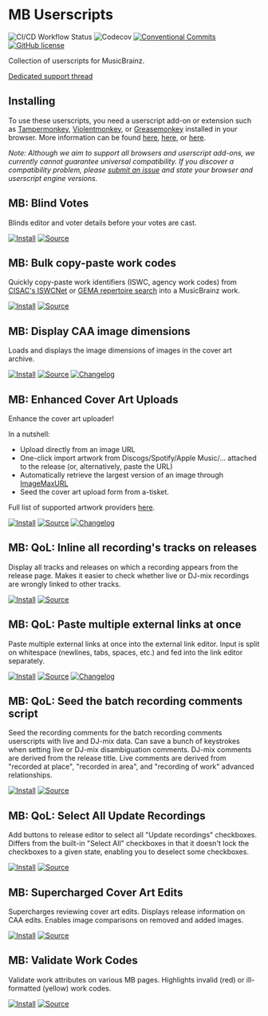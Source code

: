 <!--
This file is automatically generated and should not be edited directly!
See ./build/generate-readme.ts
-->
# MB Userscripts

![CI/CD Workflow Status](https://img.shields.io/github/actions/workflow/status/ROpdebee/mb-userscripts/CI.yml?branch=main&label=CI/CD)
![Codecov](https://img.shields.io/codecov/c/gh/ROpdebee/mb-userscripts)
[![Conventional Commits](https://img.shields.io/badge/Conventional%20Commits-1.0.0-yellow.svg)](https://conventionalcommits.org)
[![GitHub license](https://img.shields.io/github/license/ROpdebee/mb-userscripts)](https://github.com/ROpdebee/mb-userscripts/blob/main/LICENSE)

Collection of userscripts for MusicBrainz.

[Dedicated support thread](https://community.metabrainz.org/t/ropdebees-userscripts-support-thread/551947)

## Installing

To use these userscripts, you need a userscript add-on or extension such as [Tampermonkey](https://www.tampermonkey.net/), [Violentmonkey](https://violentmonkey.github.io/), or [Greasemonkey](https://addons.mozilla.org/en-GB/firefox/addon/greasemonkey/) installed in your browser. More information can be found [here](https://stackapps.com/tags/script/info), [here](https://openuserjs.org/about/Userscript-Beginners-HOWTO), or [here](https://userscripts-mirror.org/about/installing.html).

_Note: Although we aim to support all browsers and userscript add-ons, we currently cannot guarantee universal compatibility. If you discover a compatibility problem, please [submit an issue](https://github.com/ROpdebee/mb-userscripts/issues/new) and state your browser and userscript engine versions._

## MB: Blind Votes

Blinds editor and voter details before your votes are cast.

[![Install](https://img.shields.io/badge/install-latest-informational?style=for-the-badge&logo=tampermonkey)](mb_blind_votes.user.js?raw=1)
[![Source](https://img.shields.io/badge/source-grey?style=for-the-badge&logo=github)](mb_blind_votes.user.js)


## MB: Bulk copy-paste work codes

Quickly copy-paste work identifiers (ISWC, agency work codes) from [CISAC's ISWCNet](https://iswcnet.cisac.org/search) or [GEMA repertoire search](https://online.gema.de/werke/search.faces?lang=en) into a MusicBrainz work.

[![Install](https://img.shields.io/badge/install-latest-informational?style=for-the-badge&logo=tampermonkey)](mb_bulk_copy_work_codes.user.js?raw=1)
[![Source](https://img.shields.io/badge/source-grey?style=for-the-badge&logo=github)](mb_bulk_copy_work_codes.user.js)


## MB: Display CAA image dimensions

Loads and displays the image dimensions of images in the cover art archive.

[![Install](https://img.shields.io/badge/dynamic/json?label=install&query=%24.version&url=https%3A%2F%2Fraw.github.com%2FROpdebee%2Fmb-userscripts%2Fdist%2Fmb_caa_dimensions.metadata.json&logo=tampermonkey&style=for-the-badge&color=informational)](https://raw.github.com/ROpdebee/mb-userscripts/dist/mb_caa_dimensions.user.js)
[![Source](https://img.shields.io/badge/source-grey?style=for-the-badge&logo=github)](src/mb_caa_dimensions)
[![Changelog](https://img.shields.io/badge/changelog-grey?style=for-the-badge)](https://github.com/ROpdebee/mb-userscripts/blob/dist/mb_caa_dimensions.changelog.md)


## MB: Enhanced Cover Art Uploads

Enhance the cover art uploader!

In a nutshell:

* Upload directly from an image URL
* One-click import artwork from Discogs/Spotify/Apple Music/... attached to the release (or, alternatively, paste the URL)
* Automatically retrieve the largest version of an image through [ImageMaxURL](https://github.com/qsniyg/maxurl)
* Seed the cover art upload form from a-tisket.

Full list of supported artwork providers [here](src/mb_enhanced_cover_art_uploads/docs/supported_providers.md).

[![Install](https://img.shields.io/badge/dynamic/json?label=install&query=%24.version&url=https%3A%2F%2Fraw.github.com%2FROpdebee%2Fmb-userscripts%2Fdist%2Fmb_enhanced_cover_art_uploads.metadata.json&logo=tampermonkey&style=for-the-badge&color=informational)](https://raw.github.com/ROpdebee/mb-userscripts/dist/mb_enhanced_cover_art_uploads.user.js)
[![Source](https://img.shields.io/badge/source-grey?style=for-the-badge&logo=github)](src/mb_enhanced_cover_art_uploads)
[![Changelog](https://img.shields.io/badge/changelog-grey?style=for-the-badge)](https://github.com/ROpdebee/mb-userscripts/blob/dist/mb_enhanced_cover_art_uploads.changelog.md)


## MB: QoL: Inline all recording's tracks on releases

Display all tracks and releases on which a recording appears from the release page. Makes it easier to check whether live or DJ-mix recordings are wrongly linked to other tracks.

[![Install](https://img.shields.io/badge/install-latest-informational?style=for-the-badge&logo=tampermonkey)](mb_qol_inline_recording_tracks.user.js?raw=1)
[![Source](https://img.shields.io/badge/source-grey?style=for-the-badge&logo=github)](mb_qol_inline_recording_tracks.user.js)


## MB: QoL: Paste multiple external links at once

Paste multiple external links at once into the external link editor. Input is split on whitespace (newlines, tabs, spaces, etc.) and fed into the link editor separately.

[![Install](https://img.shields.io/badge/dynamic/json?label=install&query=%24.version&url=https%3A%2F%2Fraw.github.com%2FROpdebee%2Fmb-userscripts%2Fdist%2Fmb_multi_external_links.metadata.json&logo=tampermonkey&style=for-the-badge&color=informational)](https://raw.github.com/ROpdebee/mb-userscripts/dist/mb_multi_external_links.user.js)
[![Source](https://img.shields.io/badge/source-grey?style=for-the-badge&logo=github)](src/mb_multi_external_links)
[![Changelog](https://img.shields.io/badge/changelog-grey?style=for-the-badge)](https://github.com/ROpdebee/mb-userscripts/blob/dist/mb_multi_external_links.changelog.md)


## MB: QoL: Seed the batch recording comments script

Seed the recording comments for the batch recording comments userscripts with live and DJ-mix data. Can save a bunch of keystrokes when setting live or DJ-mix disambiguation comments. DJ-mix comments are derived from the release title. Live comments are derived from "recorded at place", "recorded in area", and "recording of work" advanced relationships.

[![Install](https://img.shields.io/badge/install-latest-informational?style=for-the-badge&logo=tampermonkey)](mb_qol_seed_recording_disambiguation.user.js?raw=1)
[![Source](https://img.shields.io/badge/source-grey?style=for-the-badge&logo=github)](mb_qol_seed_recording_disambiguation.user.js)


## MB: QoL: Select All Update Recordings

Add buttons to release editor to select all "Update recordings" checkboxes. Differs from the built-in "Select All" checkboxes in that it doesn't lock the checkboxes to a given state, enabling you to deselect some checkboxes.

[![Install](https://img.shields.io/badge/install-latest-informational?style=for-the-badge&logo=tampermonkey)](mb_qol_select_all_update_recordings.user.js?raw=1)
[![Source](https://img.shields.io/badge/source-grey?style=for-the-badge&logo=github)](mb_qol_select_all_update_recordings.user.js)


## MB: Supercharged Cover Art Edits

Supercharges reviewing cover art edits. Displays release information on CAA edits. Enables image comparisons on removed and added images.

[![Install](https://img.shields.io/badge/install-latest-informational?style=for-the-badge&logo=tampermonkey)](mb_supercharged_caa_edits.user.js?raw=1)
[![Source](https://img.shields.io/badge/source-grey?style=for-the-badge&logo=github)](mb_supercharged_caa_edits.user.js)


## MB: Validate Work Codes

Validate work attributes on various MB pages. Highlights invalid (red) or ill-formatted (yellow) work codes.

[![Install](https://img.shields.io/badge/install-latest-informational?style=for-the-badge&logo=tampermonkey)](mb_validate_work_codes.user.js?raw=1)
[![Source](https://img.shields.io/badge/source-grey?style=for-the-badge&logo=github)](mb_validate_work_codes.user.js)
